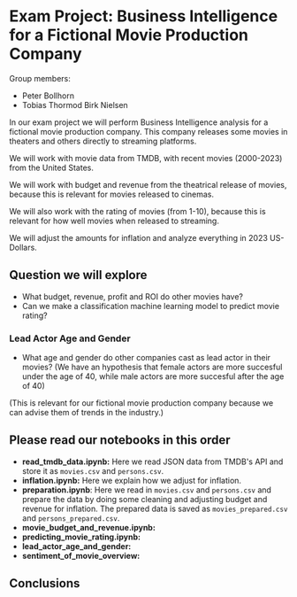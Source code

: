 # Exam Project: Business Intelligence for a Fictional Movie Production Company

Group members:
- Peter Bollhorn
- Tobias Thormod Birk Nielsen

In our exam project we will perform Business Intelligence analysis for a fictional movie production company.
This company releases some movies in theaters and others directly to streaming platforms.



We will work with movie data from TMDB, with recent movies (2000-2023) from the United States.

We will work with budget and revenue from the theatrical release of movies, because this is relevant for movies released to cinemas.

We will also work with the rating of movies (from 1-10), because this is relevant for how well movies when released to streaming.

We will adjust the amounts for inflation and analyze everything in 2023 US-Dollars.


## Question we will explore
- What budget, revenue, profit and ROI do other movies have?
- Can we make a classification machine learning model to predict movie rating?


### Lead Actor Age and Gender
- What age and gender do other companies cast as lead actor in their movies? 
 (We have an hypothesis that female actors are more succesful under the age of 40, while male actors are more succesful after the age of 40)

(This is relevant for our fictional movie production company because we can advise them of trends in the industry.)

## Please read our notebooks in this order
- **read_tmdb_data.ipynb:** Here we read JSON data from TMDB's API and store it as `movies.csv` and `persons.csv`.
- **inflation.ipynb:** Here we explain how we adjust for inflation.
- **preparation.ipynb**: Here we read in `movies.csv` and `persons.csv` and prepare the data by doing some cleaning and adjusting budget and revenue for inflation. The prepared data is saved as `movies_prepared.csv` and `persons_prepared.csv`.
- **movie_budget_and_revenue.ipynb:**
- **predicting_movie_rating.ipynb:**
- **lead_actor_age_and_gender:**
- **sentiment_of_movie_overview:**


## Conclusions














